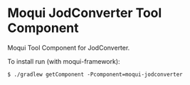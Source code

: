 # Moqui JodConverter Tool Component

Moqui Tool Component for JodConverter.

To install run (with moqui-framework):

    $ ./gradlew getComponent -Pcomponent=moqui-jodconverter
